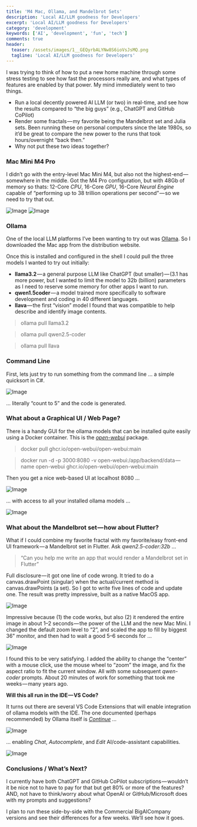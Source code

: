 ```yaml
---
title: 'M4 Mac, Ollama, and Mandelbrot Sets'
description: 'Local AI/LLM goodness for Developers'
excerpt: 'Local AI/LLM goodness for Developers'
category: 'development'
keywords: ['AI', 'development', 'fun', 'tech']
comments: true
header:
  teaser: /assets/images/1__GEQyrbALYNw8S6ioVsJsMQ.png
  tagline: 'Local AI/LLM goodness for Developers'
---
```



I was trying to think of how to put a new home machine through some stress testing to see how fast the processors really are, and what types of features are enabled by that power. My mind immediately went to two things.

*   Run a local decently powered AI LLM (or two) in real-time, and see how the results compared to “the big guys” (e.g., ChatGPT and GitHub CoPilot)
*   Render some fractals — my favorite being the Mandelbrot set and Julia sets. Been running these on personal computers since the late 1980s, so it’d be great to compare the new power to the runs that took hours/overnight “back then.”
*   Why not put these two ideas together?

### Mac Mini M4 Pro

I didn’t go with the entry-level Mac Mini M4, but also not the highest-end — somewhere in the middle. Got the M4 Pro configuration, but with 48Gb of memory so thats: 12-Core _CPU_, 16-Core _GPU_, 16-Core _Neural Engine_ capable of “performing up to 38 trillion operations per second” — so we need to try that out.

![Image](/assets/images/1__BLOyL7lyx4V0J7aso__k9gg.png)
![Image](/assets/images/1__J__qHzupyBLE0UxIBQXKPnw.png)

### Ollama

One of the local LLM platforms I’ve been wanting to try out was [Ollama](https://ollama.com/). So I downloaded the Mac app from the distribution website.

Once this is installed and configured in the shell I could pull the three models I wanted to try out initially:

*   **llama3.2** — a general purpose LLM like ChatGPT (but smaller) — (3.1 has more power, but I wanted to limit the model to 32b (billion) parameters as I need to reserve some memory for other apps I want to run.
*   **qwen1.5coder** — a model trained more specifically to software development and coding in 40 different languages.
*   **llava** — the first “vision” model I found that was compatible to help describe and identify image contents.

> ollama pull llama3.2

> ollama pull qwen2.5-coder

> ollama pull llava

### Command Line

First, lets just try to run something from the command line … a simple quicksort in C#.

![Image](/assets/images/1__CsdpujBOPLSfK7hGCTcnDg.png)

… literally “count to 5” and the code is generated.

### What about a Graphical UI / Web Page?

There is a handy GUI for the ollama models that can be installed quite easily using a Docker container. This is the [_open-webui_](https://docs.openwebui.com/) package.

> docker pull ghcr.io/open-webui/open-webui:main

> docker run -d -p 3000:8080 -v open-webui:/app/backend/data — name open-webui ghcr.io/open-webui/open-webui:main

Then you get a nice web-based UI at localhost 8080 …

![Image](/assets/images/1__3qtgbNV2HBJ4vt0Fpz__oNA.png)

… with access to all your installed ollama models …

![Image](/assets/images/1__4w37ivzUe3NRU9__71YYidw.png)

### What about the Mandelbrot set — how about Flutter?

What if I could combine my favorite fractal with my favorite/easy front-end UI framework — a Mandelbrot set in Flutter. Ask _qwen2.5-coder:32b_ …

> “Can you help me write an app that would render a Mandelbrot set in Flutter”

Full disclosure — it got one line of code wrong. It tried to do a canvas.drawPoint (singular) when the actual/current method is canvas.drawPoints (a set). So I got to write five lines of code and update one. The result was pretty impressive, built as a native MacOS app.

![Image](/assets/images/1__GEQyrbALYNw8S6ioVsJsMQ.png)

Impressive because (1) the code works, but also (2) it rendered the entire image in about 1–2 seconds — the power of the LLM and the new Mac Mini. I changed the default zoom level to “2”, and scaled the app to fill by biggest 36" monitor, and then had to wait a good 5–6 seconds for …

![Image](/assets/images/1__kg6RBrIbq8IsvkPbTrpbrw.png)

I found this to be very satisfying. I added the ability to change the “center” with a mouse click, use the mouse wheel to “zoom” the image, and fix the aspect ratio to fit the current window. All with some subsequent _qwen-coder_ prompts. About 20 minutes of work for something that took me weeks — many years ago.

**Will this all run in the IDE — VS Code?**

It turns out there are several VS Code Extensions that will enable integration of ollama models with the IDE. The one documented (perhaps recommended) by Ollama itself is [_Continue_](https://docs.continue.dev/getting-started/overview) _…_

![Image](/assets/images/1__trufJtWcXSShEcRlZ19CsQ.png)

… enabling _Chat_, _Autocomplete_, and _Edit_ AI/code-assistant capabilities.

![Image](/assets/images/0__IwFcsr6sXNGdG1Fo.gif)

### Conclusions / What’s Next?

I currently have both ChatGPT and GitHub CoPilot subscriptions — wouldn’t it be nice not to have to pay for that but get 80% or more of the features? AND, not have to think/worry about what OpenAI or GitHub/Microsoft does with my prompts and suggestions?

I plan to run these side-by-side with the Commercial BigAICompany versions and see their differences for a few weeks. We’ll see how it goes.